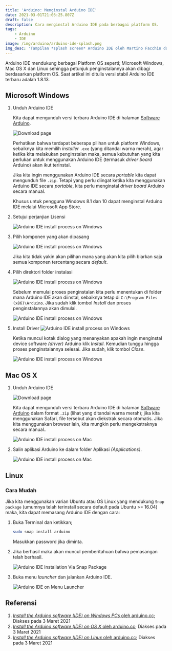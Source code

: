 ```yaml
---
title: 'Arduino: Menginstal Arduino IDE'
date: 2021-03-01T21:03:25.807Z
draft: false
description: Cara menginstal Arduino IDE pada berbagai platform OS.
tags:
    - Arduino
    - IDE
image: /img/arduino/arduino-ide-splash.png
img_desc: 'Tampilan *splash screen* Arduino IDE oleh Martino Facchin dari [Arduino Blog](https://blog.arduino.cc/2015/11/03/arduino-ide-1-6-6-released-and-available-for-download/ "Arduino IDE 1.6.6 released and available for download")'
---
```


Arduino IDE mendukung berbagai Platform OS seperti; Microsoft Windows, Mac OS X dan Linux sehingga petunjuk penginstalannya akan dibagi berdasarkan platform OS. Saat artikel ini ditulis versi stabil Arduino IDE terbaru adalah 1.8.13.

## Microsoft Windows

1. Unduh Arduino IDE
   
   Kita dapat mengunduh versi terbaru Arduino IDE di halaman [Software Arduino](https://www.arduino.cc/en/software).

   ![Download page](/img/arduino/download-page-win.png "Sebaiknya kita memilih pilihan **Win 7 and Newer** yang berupa *installer* `.exe`")

   Perhatikan bahwa terdapat beberapa pilihan untuk platform Windows, sebaiknya kita memilih *installer* `.exe` (yang ditandai warna merah), agar ketika kita melakukan penginstalan maka, semua kebutuhan yang kita perlukan untuk menggunakan Arduino IDE (termasuk *driver board* Arduino) akan ikut terinstal.

   Jika kita ingin menggunakan Arduino IDE secara *portable* kita dapat mengunduh file `.zip`. Tetapi yang perlu diingat ketika kita menggunakan Arduino IDE secara *portable*, kita perlu menginstal *driver board* Arduino secara manual.

   Khusus untuk pengguna Windows 8.1 dan 10 dapat menginstal Arduino IDE melalui Microsoft App Store.

2. Setujui perjanjian Lisensi

   ![Arduino IDE install process on Windows](/img/arduino/win-install-0.png "Klik tombol *I Agree* untuk memyetujui")

3. Pilih komponen yang akan dipasang

   ![Arduino IDE install process on Windows](/img/arduino/win-install-1.png "Pilih komponen yang akan diinstal kemudian klik tombol *Next*")

   Jika kita tidak yakin akan pilihan mana yang akan kita pilih biarkan saja semua komponen tercentang secara *default*.

4. Pilih direktori folder instalasi

   ![Arduino IDE install process on Windows](/img/arduino/win-install-2.png "Tentukan folder instlasi lalu klik tombol *Install*")

   Sebelum memulai proses penginstalan kita perlu menentukan di folder mana Arduino IDE akan diinstal, sebaiknya tetap di `C:\Program Files (x86)\Arduino`. Jika sudah klik tombol *Install* dan proses penginstalannya akan dimulai.

   ![Arduino IDE install process on Windows](/img/arduino/win-install-3.png "Proses penginstalan akan segera di Mulai")

5. Install Driver
   ![Arduino IDE install process on Windows](/img/arduino/win-install-4.png "Kotak dialog untuk menginstal *driver* Arduino")

   Ketika muncul kotak dialog yang menanyakan apakah ingin menginstal device software *(driver)* Arduino klik *Install*. Kemudian tunggu hingga proses penginstalannya selesai. Jika sudah, klik tombol *Close*.

   ![Arduino IDE install process on Windows](/img/arduino/win-install-5.png "Proses penginstalan selesai *(Complete)*")

## Mac OS X

1. Unduh Arduino IDE

   ![Download page](/img/arduino/download-page-mac.png)

   Kita dapat mengunduh versi terbaru Arduino IDE di halaman [Software Arduino](https://www.arduino.cc/en/software) dalam format `.zip` (lihat yang ditandai warna merah); jika kita menggunakan Safari, file tersebut akan diekstrak secara otomatis. Jika kita menggunakan browser lain, kita mungkin perlu mengekstraknya secara manual..

   ![Arduino IDE install process on Mac](/img/arduino/mac-install-0.png)

2. Salin aplikasi Arduino ke dalam folder Aplikasi *(Applications)*.

   ![Arduino IDE install process on Mac](/img/arduino/mac-install-1.png)

## Linux

### Cara Mudah

Jika kita menggunakan varian Ubuntu atau OS Linux yang mendukung `Snap package` (umumnya telah terinstall secara default pada Ubuntu >= 16.04) maka, kita dapat memasang Arduino IDE dengan cara:

1. Buka Terminal dan ketikkan;

   ```bash {linenos=true}
   sudo snap install arduino
   ```

   Masukkan password jika diminta.

2. Jika berhasil maka akan muncul pemberitahuan bahwa pemasangan telah berhasil.

   ![Arduino IDE Installation Via Snap Package](/img/arduino/ubuntu-install-1.png)

3. Buka menu *launcher* dan jalankan Arduino IDE.

   ![Arduino IDE on Menu Launcher](/img/arduino/ubuntu-install-2.png)

## Referensi

1. [*Install the Arduino software (IDE) on Windows PCs* oleh arduino.cc](https://www.arduino.cc/en/Guide/Windows); Diakses pada 3 Maret 2021
2. [*Install the Arduino software (IDE) on OS X* oleh arduino.cc](https://www.arduino.cc/en/Guide/MacOSX); Diakses pada 3 Maret 2021
3. [*Install the Arduino software (IDE) on Linux* oleh arduino.cc](https://www.arduino.cc/en/Guide/Linux); Diakses pada 3 Maret 2021
